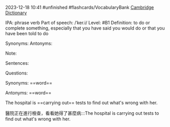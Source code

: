 2023-12-18 10:41
#unfinished
#flashcards/VocabularyBank
[Cambridge Dictionary](https://dictionary.cambridge.org/zht/%E8%A9%9E%E5%85%B8/%E8%8B%B1%E8%AA%9E-%E6%BC%A2%E8%AA%9E-%E7%B9%81%E9%AB%94/carry-sth-out)


IPA: phrase verb
Part of speech: /ˈker.i/
Level: #B1 
Definition: 
to do or complete something, especially that you have said you would do or that you have been told to do

Synonyms:
Antonyms:

Note:

Sentences:


Questions:

Synonyms: ==word==

Antonyms: ==word==

The hospital is ==carrying out== tests to find out what's wrong with her.

醫院正在進行檢查，看看她得了甚麼病:::The hospital is carrying out tests to find out what's wrong with her.

